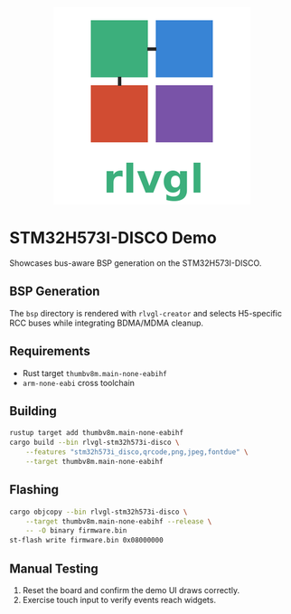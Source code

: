 <!--
examples/stm32h573i-disco/README.md - STM32H573I-DISCO board demo.
-->
<p align="center">
  <img src="../../rlvgl-logo.png" alt="rlvgl" />
</p>

# STM32H573I-DISCO Demo

Showcases bus-aware BSP generation on the STM32H573I-DISCO.

## BSP Generation
The `bsp` directory is rendered with `rlvgl-creator` and selects H5-specific RCC buses while integrating BDMA/MDMA cleanup.

## Requirements
- Rust target `thumbv8m.main-none-eabihf`
- `arm-none-eabi` cross toolchain

## Building
```bash
rustup target add thumbv8m.main-none-eabihf
cargo build --bin rlvgl-stm32h573i-disco \
    --features "stm32h573i_disco,qrcode,png,jpeg,fontdue" \
    --target thumbv8m.main-none-eabihf
```

## Flashing
```bash
cargo objcopy --bin rlvgl-stm32h573i-disco \
    --target thumbv8m.main-none-eabihf --release \
    -- -O binary firmware.bin
st-flash write firmware.bin 0x08000000
```

## Manual Testing
1. Reset the board and confirm the demo UI draws correctly.
2. Exercise touch input to verify events reach widgets.
